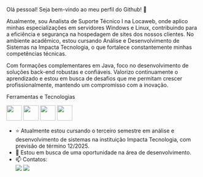 Olá pessoal! Seja bem-vindo ao meu perfil do Github! 👋

Atualmente, sou Analista de Suporte Técnico I na Locaweb, onde aplico minhas especializações em servidores Windows e Linux, contribuindo para a eficiência e segurança na hospedagem de sites dos nossos clientes. No ambiente acadêmico, estou cursando Análise e Desenvolvimento de Sistemas na Impacta Tecnologia, o que fortalece constantemente minhas competências técnicas.

Com formações complementares em Java, foco no desenvolvimento de soluções back-end robustas e confiáveis. Valorizo continuamente o aprendizado e estou em busca de desafios que me permitam crescer profissionalmente, mantendo um compromisso com a inovação.

Ferramentas e Tecnologias

<img src="https://cdn.jsdelivr.net/gh/devicons/devicon/icons/git/git-original.svg" width="40" height="40"/> <img src="https://cdn.jsdelivr.net/gh/devicons/devicon/icons/github/github-original.svg" width="40" height="40" /> <img src="https://cdn.jsdelivr.net/gh/devicons/devicon/icons/java/java-original.svg" width="40" height="40"/> 
            <img src="https://cdn.jsdelivr.net/gh/devicons/devicon/icons/python/python-original.svg" width="40" height="40" />
          
          
          
          
          
          
- ⭐ Atualmente estou cursando o terceiro semestre em análise e desenvolvimento de sistemas na instituição Impacta Tecnologia, com previsão de término 12/2025.
- 🤝 Estou em busca de uma oportunidade na área de desenvolvimento.
- 📫 Contatos:
  <div> 
     <a href="https://www.linkedin.com/in/allyson-alves-2a1414195" target="_blank"><img src="https://img.shields.io/badge/-LinkedIn-%230077B5?style=for-the-badge&logo=linkedin&logoColor=white" target="_blank"></a> <a href = "allyson.silvacosta02@gmail.com"><img src="https://img.shields.io/badge/Gmail-D14836?style=for-the-badge&logo=gmail&logoColor=white" target="_blank"></a>
 </div>


  
